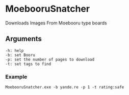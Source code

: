 # MoebooruSnatcher
 Downloads Images From Moebooru type boards
 
## Arguments
    -h: help
    -b: set Booru
    -p: set the number of pages to download
    -t: set tags to find

### Example 
    MoebooruSnatcher.exe -b yande.re -p 1 -t rating:safe
